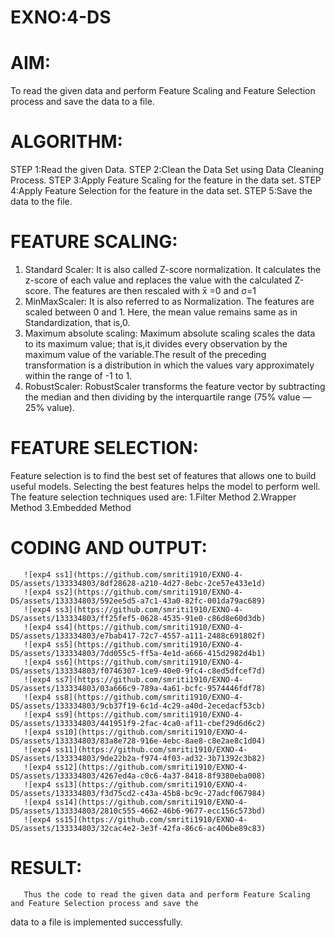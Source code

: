 # EXNO:4-DS
# AIM:
To read the given data and perform Feature Scaling and Feature Selection process and save the
data to a file.

# ALGORITHM:
STEP 1:Read the given Data.
STEP 2:Clean the Data Set using Data Cleaning Process.
STEP 3:Apply Feature Scaling for the feature in the data set.
STEP 4:Apply Feature Selection for the feature in the data set.
STEP 5:Save the data to the file.

# FEATURE SCALING:
1. Standard Scaler: It is also called Z-score normalization. It calculates the z-score of each value and replaces the value with the calculated Z-score. The features are then rescaled with x̄ =0 and σ=1
2. MinMaxScaler: It is also referred to as Normalization. The features are scaled between 0 and 1. Here, the mean value remains same as in Standardization, that is,0.
3. Maximum absolute scaling: Maximum absolute scaling scales the data to its maximum value; that is,it divides every observation by the maximum value of the variable.The result of the preceding transformation is a distribution in which the values vary approximately within the range of -1 to 1.
4. RobustScaler: RobustScaler transforms the feature vector by subtracting the median and then dividing by the interquartile range (75% value — 25% value).

# FEATURE SELECTION:
Feature selection is to find the best set of features that allows one to build useful models. Selecting the best features helps the model to perform well.
The feature selection techniques used are:
1.Filter Method
2.Wrapper Method
3.Embedded Method

# CODING AND OUTPUT:

       ![exp4 ss1](https://github.com/smriti1910/EXNO-4-DS/assets/133334803/8df28628-a210-4d27-8ebc-2ce57e433e1d)
       ![exp4 ss2](https://github.com/smriti1910/EXNO-4-DS/assets/133334803/592ee5d5-a7c1-43a0-82fc-001da79ac689)
       ![exp4 ss3](https://github.com/smriti1910/EXNO-4-DS/assets/133334803/ff25fef5-0628-4535-91e0-c86d8e60d3db)
       ![exp4 ss4](https://github.com/smriti1910/EXNO-4-DS/assets/133334803/e7bab417-72c7-4557-a111-2488c691802f)
       ![exp4 ss5](https://github.com/smriti1910/EXNO-4-DS/assets/133334803/7dd055c5-ff5a-4e1d-a666-415d2982d4b1)
       ![exp4 ss6](https://github.com/smriti1910/EXNO-4-DS/assets/133334803/f0746307-1ce9-40e0-9fc4-c8ed5dfcef7d)
       ![exp4 ss7](https://github.com/smriti1910/EXNO-4-DS/assets/133334803/03a666c9-789a-4a61-bcfc-9574446fdf78)
       ![exp4 ss8](https://github.com/smriti1910/EXNO-4-DS/assets/133334803/9cb37f19-6c1d-4c29-a40d-2ecedacf53cb)
       ![exp4 ss9](https://github.com/smriti1910/EXNO-4-DS/assets/133334803/441951f9-2fac-4ca0-af11-cbef29d6d6c2)
       ![exp4 ss10](https://github.com/smriti1910/EXNO-4-DS/assets/133334803/83a8e728-916e-4ebc-8ae8-c8e2ae8c1d04)
       ![exp4 ss11](https://github.com/smriti1910/EXNO-4-DS/assets/133334803/9de22b2a-f974-4f03-ad32-3b71392c3b82)
       ![exp4 ss12](https://github.com/smriti1910/EXNO-4-DS/assets/133334803/4267ed4a-c0c6-4a37-8418-8f9380eba008)
       ![exp4 ss13](https://github.com/smriti1910/EXNO-4-DS/assets/133334803/f3d75cd2-c43a-45b8-bc9c-27adcf067984)
       ![exp4 ss14](https://github.com/smriti1910/EXNO-4-DS/assets/133334803/2810c555-4662-46b6-9677-ecc156c573bd)
       ![exp4 ss15](https://github.com/smriti1910/EXNO-4-DS/assets/133334803/32cac4e2-3e3f-42fa-86c6-ac406be89c83)


# RESULT:
       Thus the code to read the given data and perform Feature Scaling and Feature Selection process and save the
data to a file is implemented successfully.
